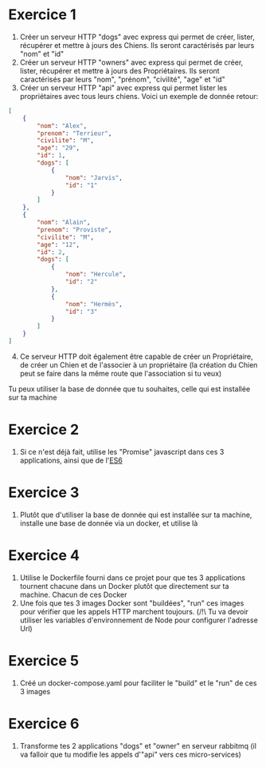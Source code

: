# Exercice 1
1. Créer un serveur HTTP "dogs" avec express qui permet de créer, lister, récupérer et mettre à jours des Chiens. Ils seront caractérisés par leurs "nom" et "id"
2. Créer un serveur HTTP "owners" avec express qui permet de créer, lister, récupérer et mettre à jours des Propriétaires. Ils seront caractérisés par leurs "nom", "prénom", "civilité", "age" et "id"
3. Créer un serveur HTTP "api" avec express qui permet lister les propriétaires avec tous leurs chiens. 
Voici un exemple de donnée retour:
```json
[
    {
        "nom": "Alex",
        "prenom": "Terrieur",
        "civilite": "M",
        "age": "29",
        "id": 1,
        "dogs": [
            {
                "nom": "Jarvis",
                "id": "1"
            }
        ]
    },
    {
        "nom": "Alain",
        "prenom": "Proviste",
        "civilite": "M",
        "age": "12",
        "id": 2,
        "dogs": [
            {
                "nom": "Hercule",
                "id": "2"
            },
            {
                "nom": "Hermès",
                "id": "3"
            }
        ]
    }
]
```
4. Ce serveur HTTP doit également être capable de créer un Propriétaire, de créer un Chien et de l'associer à un propriétaire (la création du Chien peut se faire dans la même route que l'association si tu veux)

Tu peux utiliser la base de donnée que tu souhaites, celle qui est installée sur ta machine

# Exercice 2

1. Si ce n'est déjà fait, utilise les "Promise" javascript dans ces 3 applications, ainsi que de l'[ES6](http://es6-features.org/)

# Exercice 3

1. Plutôt que d'utiliser la base de donnée qui est installée sur ta machine, installe une base de donnée via un docker, et utilise là

# Exercice 4

1. Utilise le Dockerfile fourni dans ce projet pour que tes 3 applications tournent chacune dans un Docker plutôt que directement sur ta machine. Chacun de ces Docker
2. Une fois que tes 3 images Docker sont "buildées", "run" ces images pour vérifier que les appels HTTP marchent toujours. (/!\ Tu va devoir utiliser les variables d'environnement de Node pour configurer l'adresse Url)

# Exercice 5

1. Créé un docker-compose.yaml pour faciliter le "build" et le "run" de ces 3 images

# Exercice 6

1. Transforme tes 2 applications "dogs" et "owner" en serveur rabbitmq (il va falloir que tu modifie les appels d'"api" vers ces micro-services)

